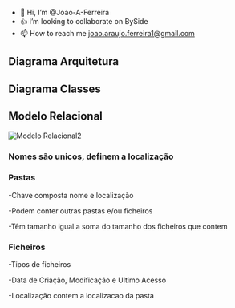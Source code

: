 - 👋 Hi, I’m @Joao-A-Ferreira
- :+1: I’m looking to collaborate on BySide
- 📫 How to reach me joao.araujo.ferreira1@gmail.com

<!---
Joao-A-Ferreira/Joao-A-Ferreira is a ✨ special ✨ repository because its `README.md` (this file) appears on your GitHub profile.
You can click the Preview link to take a look at your changes.
--->
## Diagrama Arquitetura

## Diagrama Classes

## Modelo Relacional
![Modelo Relacional2](https://user-images.githubusercontent.com/101523889/158077556-407d8329-b34f-4a6f-9c07-2f2014253fba.png)

### Nomes são unicos, definem a localização <br>

### Pastas <br>

 -Chave composta nome e localização <br>
 
 -Podem conter outras pastas e/ou ficheiros <br>
 
 -Têm tamanho igual a soma do tamanho dos ficheiros que contem <br>
 
### Ficheiros <br>

 -Tipos de ficheiros <br>

 -Data de Criação, Modificação e Ultimo Acesso <br>
 
 -Localização contem a localizacao da pasta <br>

